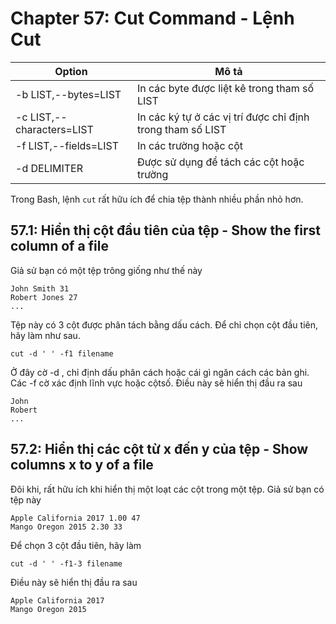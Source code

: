 # Chapter 57: Cut Command - Lệnh Cut

|Option|Mô tả|
|---|---|
-b LIST,--bytes=LIST|In các byte được liệt kê trong tham số LIST
-c LIST,--characters=LIST |In các ký tự ở các vị trí được chỉ định trong tham số LIST
-f LIST,--fields=LIST|In các trường hoặc cột
-d DELIMITER|Được sử dụng để tách các cột hoặc trường

Trong Bash, lệnh `cut` rất hữu ích để chia tệp thành nhiều phần nhỏ hơn.

## 57.1: Hiển thị cột đầu tiên của tệp - Show the first column of a file

Giả sử bạn có một tệp trông giống như thế này

```
John Smith 31
Robert Jones 27
...
```

Tệp này có 3 cột được phân tách bằng dấu cách. Để chỉ chọn cột đầu tiên, hãy làm như sau.

```
cut -d ' ' -f1 filename
```

Ở đây cờ -d , chỉ định dấu phân cách hoặc cái gì ngăn cách các bản ghi. Các -f cờ xác định lĩnh vực hoặc cộtsố. Điều này sẽ hiển thị đầu ra sau

```
John
Robert
...
```

## 57.2: Hiển thị các cột từ x đến y của tệp - Show columns x to y of a file

Đôi khi, rất hữu ích khi hiển thị một loạt các cột trong một tệp. Giả sử bạn có tệp này

```
Apple California 2017 1.00 47
Mango Oregon 2015 2.30 33
```

Để chọn 3 cột đầu tiên, hãy làm

```
cut -d ' ' -f1-3 filename
```

Điều này sẽ hiển thị đầu ra sau

```
Apple California 2017
Mango Oregon 2015
```
